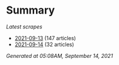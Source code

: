 # Summary
*Latest scrapes*
* [2021-09-13](https://github.com/nuuuwan/news_lk/blob/data/news_lk.2021-09-13.json) (147 articles)
* [2021-09-14](https://github.com/nuuuwan/news_lk/blob/data/news_lk.2021-09-14.json) (32 articles)

*Generated at 05:08AM, September 14, 2021*